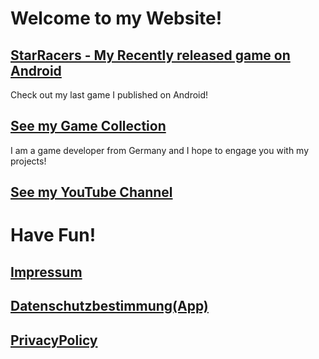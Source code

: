 # Welcome to my Website!

## [StarRacers - My Recently released game on Android](https://play.google.com/store/apps/details?id=com.mgh.RumbleMaster)

Check out my last game I published on Android!

## [See my Game Collection](https://thaesch.github.io/GameCollection)

I am a game developer from Germany and I hope to engage you with my projects!

## [See my YouTube Channel](https://www.youtube.com/channel/UCDw8_s6FTTKrM0_yuA7yaog)

# Have Fun!

## [Impressum](impressum.md)
## [Datenschutzbestimmung(App)](dsgvo.md)

## [PrivacyPolicy](privacypolicy.md)

